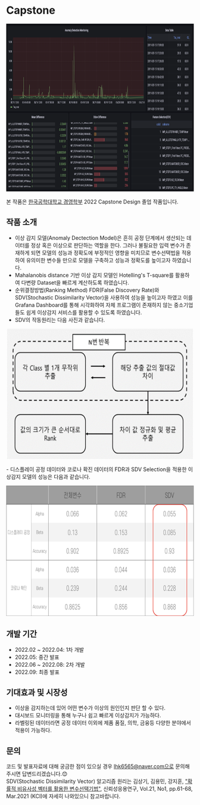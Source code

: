 # Capstone

<p align='center'>
    <img src='T-square grafana.png' width='750' height='450'>
</p>

본 작품은 [한국공학대학교 경영학부](https://www.tukorea.ac.kr/biz/index.do) 2022 Capstone Design 졸업 작품입니다.

## 작품 소개
- 이상 감지 모델(Anomaly Dectection Model)은 흔히 공정 단계에서 생산되는 데이터를 정상 혹은 이상으로 판단하는 역할을 한다. 그러나 불필요한 입력 변수가 존재하게 되면 모델의 성능과 정확도에 부정적인 영향을 미치므로 변수선택법을 적용하여 유의미한 변수들 만으로 모델을 구축하고 성능과 정확도를 높이고자 하였습니다.
- Mahalanobis distance 기반 이상 감지 모델인 Hotelling's T-square를 활용하여 다변량 Dataset을 빠르게 계산하도록 하였습니다.
- 순위결정방법(Ranking Method) FDR(False Discovery Rate)와 SDV(Stochastic Dissimilarity Vector)을 사용하여 성능을 높이고자 하였고 이를 Grafana Dashboard를 통해 시각화하여 자체 프로그램이 존재하지 않는 중소기업들도 쉽게 이상감지 서비스를 활용할 수 있도록 하였습니다.
- SDV의 작동원리는 다음 사진과 같습니다.
<p align='center'>
    <img src='SDV.png' width='500' height='350'>
</p>
- 디스플레이 공정 데이터와 코로나 확진 데이터의 FDR과 SDV Selection을 적용한 이상감지 모델의 성능은 다음과 같습니다.
<p align='center'>
    <img src='Result.png' width='700' height='350'>
</p>

## 개발 기간
- 2022.02 ~ 2022.04: 1차 개발
- 2022.05: 중간 발표
- 2022.06 ~ 2022.08: 2차 개발
- 2022.09: 최종 발표

## 기대효과 및 시장성
- 이상을 감지하는데 있어 어떤 변수가 이상의 원인인지 판단 할 수 있다.
- 대시보드 모니터링을 통해 누구나 쉽고 빠르게 이상감지가 가능하다.
- 라벨링된 데이터라면 공정 데이터 이외에 제품 품질, 의학, 금융등 다양한 분야에서 적용이 가능하다.

## 문의
코드 및 발표자료에 대해 궁금한 점이 있으실 경우 lhk6565@naver.com으로 문의해주시면 답변드리겠습니다.:blush:<br>
SDV(Stochastic Dissimilarity Vector) 알고리즘 원리는 김상기, 김용민, 강지훈, ["확률적 비유사성 벡터를 활용한 변수선택기법"](https://www.dbpia.co.kr/journal/articleDetail?nodeId=NODE10538658), 신뢰성응용연구, Vol.21, No1, pp.61-68, Mar.2021 (KCI)에 자세히 나와있으니 참고바랍니다.
